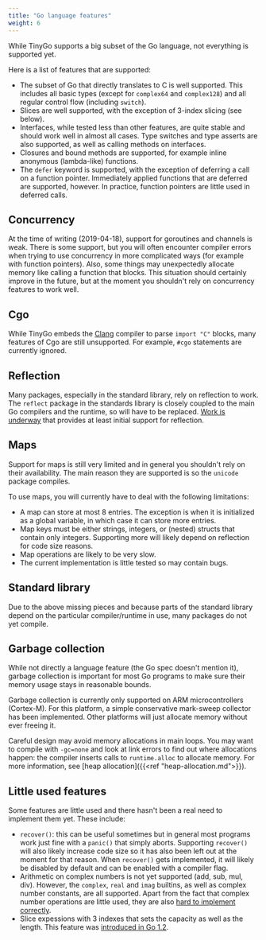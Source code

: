 ```yaml
---
title: "Go language features"
weight: 6
---
```


While TinyGo supports a big subset of the Go language, not everything is supported yet.

Here is a list of features that are supported:

* The subset of Go that directly translates to C is well supported. This includes all basic types (except for `complex64` and `complex128`) and all regular control flow (including `switch`).
* Slices are well supported, with the exception of 3-index slicing (see below).
* Interfaces, while tested less than other features, are quite stable and should work well in almost all cases. Type switches and type asserts are also supported, as well as calling methods on interfaces.
* Closures and bound methods are supported, for example inline anonymous (lambda-like) functions.
* The `defer` keyword is supported, with the exception of deferring a call on a function pointer. Immediately applied functions that are deferred are supported, however. In practice, function pointers are little used in deferred calls.

## Concurrency

At the time of writing (2019-04-18), support for goroutines and channels is weak. There is some support, but you will often encounter compiler errors when trying to use concurrency in more complicated ways (for example with function pointers). Also, some things may unexpectedly allocate memory like calling a function that blocks. This situation should certainly improve in the future, but at the moment you shouldn't rely on concurrency features to work well.

## Cgo

While TinyGo embeds the [Clang](https://clang.llvm.org/) compiler to parse `import "C"` blocks, many features of Cgo are still unsupported. For example, `#cgo` statements are currently ignored.

## Reflection

Many packages, especially in the standard library, rely on reflection to work. The `reflect` package in the standards library is closely coupled to the main Go compilers and the runtime, so will have to be replaced. [Work is underway](https://github.com/tinygo-org/tinygo/pull/104) that provides at least initial support for reflection.

## Maps

Support for maps is still very limited and in general you shouldn't rely on their availability. The main reason they are supported is so the `unicode` package compiles.

To use maps, you will currently have to deal with the following limitations:

* A map can store at most 8 entries. The exception is when it is initialized as a global variable, in which case it can store more entries.
* Map keys must be either strings, integers, or (nested) structs that contain only integers. Supporting more will likely depend on reflection for code size reasons.
* Map operations are likely to be very slow.
* The current implementation is little tested so may contain bugs.

## Standard library

Due to the above missing pieces and because parts of the standard library depend on the particular compiler/runtime in use, many packages do not yet compile.

## Garbage collection

While not directly a language feature (the Go spec doesn't mention it), garbage collection is important for most Go programs to make sure their memory usage stays in reasonable bounds.

Garbage collection is currently only supported on ARM microcontrollers (Cortex-M). For this platform, a simple conservative mark-sweep collector has been implemented. Other platforms will just allocate memory without ever freeing it.

Careful design may avoid memory allocations in main loops. You may want to compile with `-gc=none` and look at link errors to find out where allocations happen: the compiler inserts calls to `runtime.alloc` to allocate memory. For more information, see [heap allocation]({{<ref "heap-allocation.md">}}).

## Little used features

Some features are little used and there hasn't been a real need to implement them yet. These include:

* `recover()`: this can be useful sometimes but in general most programs work just fine with a `panic()` that simply aborts. Supporting `recover()` will also likely increase code size so it has also been left out at the moment for that reason. When `recover()` gets implemented, it will likely be disabled by default and can be enabled with a compiler flag.
* Arithmetic on complex numbers is not yet supported (add, sub, mul, div). However, the `complex`, `real` and `imag` builtins, as well as complex number constants, are all supported. Apart from the fact that complex number operations are little used, they are also [hard to implement correctly](https://github.com/golang/go/issues/29846).
* Slice expessions with 3 indexes that sets the capacity as well as the length. This feature was [introduced in Go 1.2](https://tip.golang.org/doc/go1.2#three_index).
